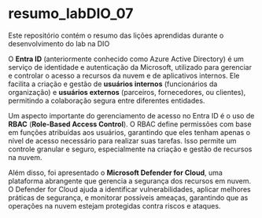 # resumo_labDIO_07
Este repositório contém o resumo das lições aprendidas durante o desenvolvimento do lab na DIO

O **Entra ID** (anteriormente conhecido como Azure Active Directory) é um serviço de identidade e autenticação da Microsoft, utilizado para gerenciar e controlar o acesso a recursos da nuvem e de aplicativos internos. Ele facilita a criação e gestão de **usuários internos** (funcionários da organização) e **usuários externos** (parceiros, fornecedores, ou clientes), permitindo a colaboração segura entre diferentes entidades.

Um aspecto importante do gerenciamento de acesso no Entra ID é o uso de **RBAC** (**Role-Based Access Control**). O RBAC define permissões com base em funções atribuídas aos usuários, garantindo que eles tenham apenas o nível de acesso necessário para realizar suas tarefas. Isso permite um controle granular e seguro, especialmente na criação e gestão de recursos na nuvem.

Além disso, foi apresentado o **Microsoft Defender for Cloud**, uma plataforma abrangente que gerencia a segurança dos recursos em nuvem. O Defender for Cloud ajuda a identificar vulnerabilidades, aplicar melhores práticas de segurança, e monitorar possíveis ameaças, garantindo que as operações na nuvem estejam protegidas contra riscos e ataques.
